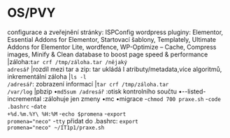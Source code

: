 # OS/PVY
configurace a zveřejnění stránky: ISPConfig
wordpress pluginy: Elementor, Essential Addons for Elementor, Startovací šablony, Templately, Ultimate Addons for Elementor Lite, wordfence, WP-Optimize – Cache, Compress images, Minify & Clean database to boost page speed & performance
|záloha:<code>tar crf /tmp/záloha.tar /nějaký adresář</code>
|rozdíl mezi tar a zip: tar ukládá I atributy/metadata,více algoritmů, inkrementální záloha
|<code>ls -l /adresář</code>: zobrazení informací 
|<code>tar crf /tmp/záloha.tar /var/log</code>
|pbzip
•<code>md5sum /adresář</code>  :otisk kontrolního součtu
•--listed-incremental :zálohuje jen zmeny
•mc
•migrace 
-<code>chmod 700 praxe.sh</code>
-<code>code .bashrc</code>
-<code>date +%d.%m.%Y\ %H:%M</code>
-<code>echo $promena</code>
-<code>export promena="neco"</code>
-<code>tty</code>
přidat do .bashrc: <code>export promena="neco"
~/IT1p1/praxe.sh</code>
